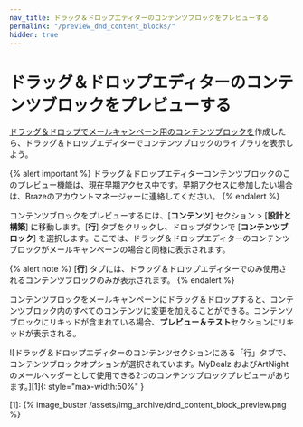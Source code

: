 ```yaml
---
nav_title: ドラッグ＆ドロップエディターのコンテンツブロックをプレビューする
permalink: "/preview_dnd_content_blocks/"
hidden: true
---
```


# ドラッグ＆ドロップエディターのコンテンツブロックをプレビューする

[ドラッグ＆ドロップでメールキャンペーン用のコンテンツブロックを]({{site.baseurl}}/user_guide/message_building_by_channel/email/drag_and_drop/dnd_content_blocks/)作成したら、ドラッグ＆ドロップエディターでコンテンツブロックのライブラリを表示しよう。

{% alert important %}
ドラッグ＆ドロップエディターコンテンツブロックのこのプレビュー機能は、現在早期アクセス中です。早期アクセスに参加したい場合は、Brazeのアカウントマネージャーに連絡してください。
{% endalert %}

コンテンツブロックをプレビューするには、[**コンテンツ**] セクション > [**設計と構築**] に移動します。[**行**] タブをクリックし、ドロップダウンで [**コンテンツブロック**] を選択します。ここでは、ドラッグ＆ドロップエディターのコンテンツブロックがメールキャンペーンの場合と同様に表示されます。 

{% alert note %}
[**行**] タブには、ドラッグ＆ドロップエディターでのみ使用されるコンテンツブロックのみが表示されます。
{% endalert %}

コンテンツブロックをメールキャンペーンにドラッグ＆ドロップすると、コンテンツブロック内のすべてのコンテンツに変更を加えることができる。コンテンツブロックにリキッドが含まれている場合、**プレビュー＆テスト**セクションにリキッドが表示される。

![ドラッグ＆ドロップエディターのコンテンツセクションにある「行」タブで、コンテンツブロックオプションが選択されています。MyDealz およびArtNight のメールヘッダーとして使用できる2つのコンテンツブロックプレビューがあります。][1]{: style="max-width:50%" }


[1]: {% image_buster /assets/img_archive/dnd_content_block_preview.png %} 

